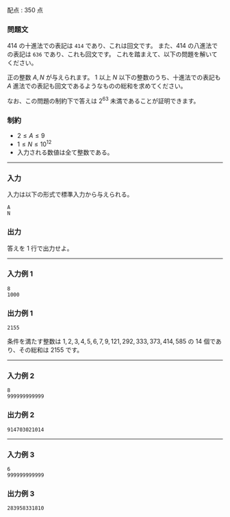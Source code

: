 配点 : $350$ 点

### 問題文

$414$ の十進法での表記は `414` であり、これは回文です。 また、$414$ の八進法での表記は `636` であり、これも回文です。 これを踏まえて、以下の問題を解いてください。

正の整数 $A, N$ が与えられます。 $1$ 以上 $N$ 以下の整数のうち、十進法での表記も $A$ 進法での表記も回文であるようなものの総和を求めてください。

なお、この問題の制約下で答えは $2^{63}$ 未満であることが証明できます。

### 制約

  * $2 \leq A \leq 9$
  * $1 \leq N \le 10^{12}$
  * 入力される数値は全て整数である。



* * *

### 入力

入力は以下の形式で標準入力から与えられる。
    
    
    A
    N

### 出力

答えを $1$ 行で出力せよ。

* * *

### 入力例 1
    
    
    8
    1000

### 出力例 1
    
    
    2155

条件を満たす整数は $1,2,3,4,5,6,7,9,121,292,333,373,414,585$ の $14$ 個であり、その総和は $2155$ です。

* * *

### 入力例 2
    
    
    8
    999999999999

### 出力例 2
    
    
    914703021014

* * *

### 入力例 3
    
    
    6
    999999999999

### 出力例 3
    
    
    283958331810